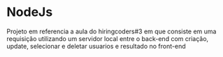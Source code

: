 # NodeJs
 
Projeto em referencia a aula do hiringcoders#3 em que consiste em uma requisição utilizando um servidor local entre o back-end com criação, update, selecionar e deletar usuarios e resultado no front-end
